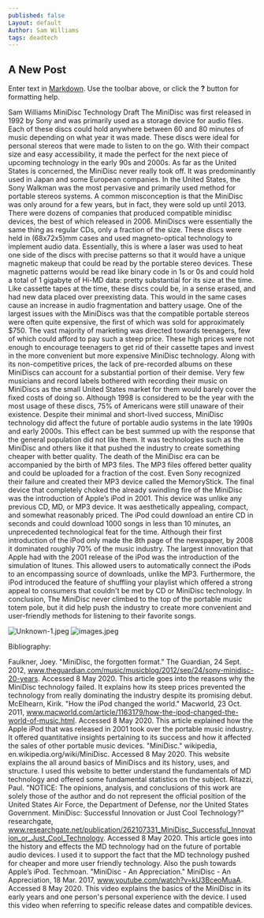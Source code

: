 ```yaml
---
published: false
Layout: default
Author: Sam Williams
tags: deadtech
---
```

## A New Post

Enter text in [Markdown](http://daringfireball.net/projects/markdown/). Use the toolbar above, or click the **?** button for formatting help.

Sam Williams 
MiniDisc Technology Draft
The MiniDisc was first released in 1992 by Sony and was primarily used as a storage device for audio files. Each of these discs could hold anywhere between 60 and 80 minutes of music depending on what year it was made. These discs were ideal for personal stereos that were made to listen to on the go. With their compact size and easy accessibility, it made the perfect for the next piece of upcoming technology in the early 90s and 2000s. As far as the United States is concerned, the MiniDisc never really took off. It was predominantly used in Japan and some European companies. In the United States, the Sony Walkman was the most pervasive and primarily used method for portable stereos systems. A common misconception is that the MiniDisc was only around for a few years, but in fact, they were sold up until 2013. There were dozens of companies that produced compatible minidisc devices, the best of which released in 2006. 
MiniDiscs were essentially the same thing as regular CDs, only a fraction of the size. These discs were held in (68x72x5)mm cases and used magneto-optical technology to implement audio data. Essentially, this is where a laser was used to heat one side of the discs with precise patterns so that it would have a unique magnetic makeup that could be read by the portable stereo devices. These magnetic patterns would be read like binary code in 1s or 0s and could hold a total of 1 gigabyte of Hi-MD data: pretty substantial for its size at the time. Like cassette tapes at the time, these discs could be, in a sense erased, and had new data placed over preexisting data. This would in the same cases cause an increase in audio fragmentation and battery usage.
One of the largest issues with the MiniDiscs was that the compatible portable stereos were often quite expensive, the first of which was sold for approximately $750. The vast majority of marketing was directed towards teenagers, few of which could afford to pay such a steep price. These high prices were not enough to encourage teenagers to get rid of their cassette tapes and invest in the more convenient but more expensive MiniDisc technology. Along with its non-competitive prices, the lack of pre-recorded albums on these MiniDiscs can account for a substantial portion of their demise. Very few musicians and record labels bothered with recording their music on MiniDiscs as the small United States market for them would barely cover the fixed costs of doing so. Although 1998 is considered to be the year with the most usage of these discs, 75% of Americans were still unaware of their existence. 
Despite their minimal and short-lived success, MiniDisc technology did affect the future of portable audio systems in the late 1990s and early 2000s. This effect can be best summed up with the response that the general population did not like them. It was technologies such as the MiniDisc and others like it that pushed the industry to create something cheaper with better quality. The death of the MiniDisc era can be accompanied by the birth of MP3 files. The MP3 files offered better quality and could be uploaded for a fraction of the cost. Even Sony recognized their failure and created their MP3 device called the MemoryStick.
The final device that completely choked the already swindling fire of the MiniDisc was the introduction of Apple’s iPod in 2001. This device was unlike any previous CD, MD, or MP3 device. It was aesthetically appealing, compact, and somewhat reasonably priced. The iPod could download an entire CD in seconds and could download 1000 songs in less than 10 minutes, an unprecedented technological feat for the time. Although their first introduction of the iPod only made the 8th page of the newspaper, by 2008 it dominated roughly 70% of the music industry. The largest innovation that Apple had with the 2001 release of the iPod was the introduction of the simulation of Itunes. This allowed users to automatically connect the iPods to an encompassing source of downloads, unlike the MP3. Furthermore, the iPod introduced the feature of shuffling your playlist which offered a strong appeal to consumers that couldn't be met by CD or MiniDisc technology. In conclusion, The MiniDisc never climbed to the top of the portable music totem pole, but it did help push the industry to create more convenient and user-friendly methods for listening to their favorite songs.

![Unknown-1.jpeg]({{site.baseurl}}/assets/images/Unknown-1.jpeg)
![images.jpeg]({{site.baseurl}}/assets/images/images.jpeg)




Bibliography:

Faulkner, Joey. "MiniDisc, the forgotten format." The Guardian, 24 Sept. 2012, www.theguardian.com/music/musicblog/2012/sep/24/sony-minidisc-20-years. Accessed 8 May 2020. This article goes into the reasons why the MiniDisc technology failed. It explains how its steep prices prevented the technology from really dominating the industry despite its promising debut.
McElhearn, Kirik. "How the iPod changed the world." Macworld, 23 Oct. 2011, www.macworld.com/article/1163179/how-the-ipod-changed-the-world-of-music.html. Accessed 8 May 2020. This article explained how the Apple iPod that was released in 2001 took over the portable music industry. It offered quantitative insights pertaining to its success and how it affected the sales of other portable music devices.
"MiniDisc." wikipedia, en.wikipedia.org/wiki/MiniDisc. Accessed 8 May 2020. This website explains the all around basics of MiniDiscs and its history, uses, and structure. I used this website to better understand the fundamentals of MD technology and offered some fundamental statistics on the subject.
Ritazzi, Paul. "NOTICE: The opinions, analysis, and conclusions of this work are solely those of the author and do not represent the official position of the United States Air Force, the Department of Defense, nor the United States Government. MiniDisc: Successful Innovation or Just Cool Technology?" researchgate, www.researchgate.net/publication/262107331_MiniDisc_Successful_Innovation_or_Just_Cool_Technology. Accessed 8 May 2020. This article goes into the history and effects the MD technology had on the future of portable audio devices. I used it to support the fact that the MD technology pushed for cheaper and more user friendly technology. Also the push towards Apple’s iPod.
Techmoan. "MiniDisc - An Appreciation." MiniDisc - An Appreciation, 18 Mar. 2017, www.youtube.com/watch?v=kU3BceoMuaA. Accessed 8 May 2020. This video explains the basics of the MiniDisc in its early years and one person's personal experience with the device. I used this video when referring to specific release dates and compatible devices.
